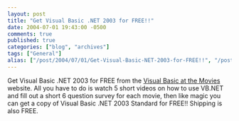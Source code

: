 ```yaml
---
layout: post
title: "Get Visual Basic .NET 2003 for FREE!!"
date: 2004-07-01 19:43:00 -0500
comments: true
published: true
categories: ["blog", "archives"]
tags: ["General"]
alias: ["/post/2004/07/01/Get-Visual-Basic-NET-2003-for-FREE!!", "/post/2004/07/01/get-visual-basic-net-2003-for-free!!"]
---
```

<!-- more -->
Get Visual Basic .NET 2003 for FREE from the <a title="Visual Basic at the Movies" href="http://msdn.microsoft.com/vbasic/atthemovies/" target="_blank">Visual Basic at the Movies</a> website.&nbsp;All you have to do is&nbsp;watch 5 short videos on how to use VB.NET and fill out a short 6 question survey for each movie,&nbsp;then like magic you can get a copy of Visual Basic .NET 2003 Standard for FREE!! Shipping is also FREE.
